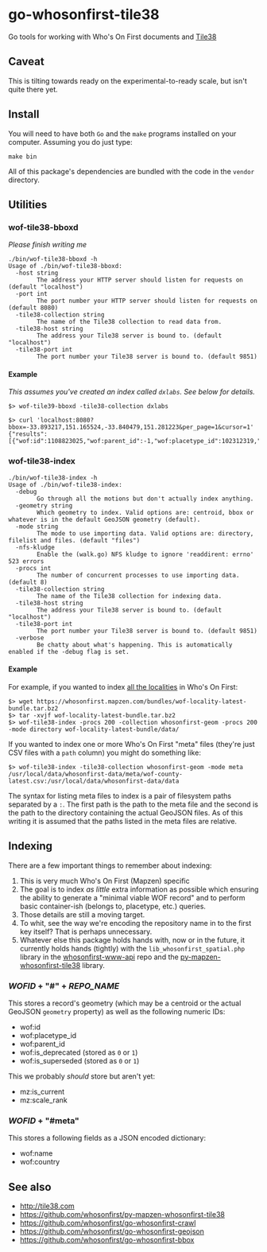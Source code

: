 # go-whosonfirst-tile38

Go tools for working with Who's On First documents and [Tile38](http://tile38.com)

## Caveat

This is tilting towards ready on the experimental-to-ready scale, but isn't quite there yet.

## Install

You will need to have both `Go` and the `make` programs installed on your computer. Assuming you do just type:

```
make bin
```

All of this package's dependencies are bundled with the code in the `vendor` directory.

## Utilities

### wof-tile38-bboxd

_Please finish writing me_

```
./bin/wof-tile38-bboxd -h
Usage of ./bin/wof-tile38-bboxd:
  -host string
    	The address your HTTP server should listen for requests on (default "localhost")
  -port int
    	The port number your HTTP server should listen for requests on (default 8080)
  -tile38-collection string
    	The name of the Tile38 collection to read data from.
  -tile38-host string
    	The address your Tile38 server is bound to. (default "localhost")
  -tile38-port int
    	The port number your Tile38 server is bound to. (default 9851)
```

#### Example

_This assumes you've created an index called `dxlabs`. See below for details._

```
$> wof-tile39-bboxd -tile38-collection dxlabs

$> curl 'localhost:8080?bbox=-33.893217,151.165524,-33.840479,151.281223&per_page=1&cursor=1'
{"results":[{"wof:id":1108823025,"wof:parent_id":-1,"wof:placetype_id":102312319,"wof:is_superseded":0,"wof:is_deprecated":0}],"cursor":2}
```

### wof-tile38-index

```
./bin/wof-tile38-index -h
Usage of ./bin/wof-tile38-index:
  -debug
    	Go through all the motions but don't actually index anything.
  -geometry string
    	Which geometry to index. Valid options are: centroid, bbox or whatever is in the default GeoJSON geometry (default).
  -mode string
    	The mode to use importing data. Valid options are: directory, filelist and files. (default "files")
  -nfs-kludge
    	Enable the (walk.go) NFS kludge to ignore 'readdirent: errno' 523 errors
  -procs int
    	The number of concurrent processes to use importing data. (default 8)
  -tile38-collection string
    	The name of the Tile38 collection for indexing data.
  -tile38-host string
    	The address your Tile38 server is bound to. (default "localhost")
  -tile38-port int
    	The port number your Tile38 server is bound to. (default 9851)
  -verbose
    	Be chatty about what's happening. This is automatically enabled if the -debug flag is set.
```

#### Example

For example, if you wanted to index [all the localities](https://whosonfirst.mapzen.com/bundles/#placetypes-common) in Who's On First:

```
$> wget https://whosonfirst.mapzen.com/bundles/wof-locality-latest-bundle.tar.bz2
$> tar -xvjf wof-locality-latest-bundle.tar.bz2
$> wof-tile38-index -procs 200 -collection whosonfirst-geom -procs 200 -mode directory wof-locality-latest-bundle/data/
```

If you wanted to index one or more Who's On First "meta" files (they're just CSV files with a `path` column) you might do something like:

```
$> wof-tile38-index -tile38-collection whosonfirst-geom -mode meta /usr/local/data/whosonfirst-data/meta/wof-county-latest.csv:/usr/local/data/whosonfirst-data/data
```

The syntax for listing meta files to index is a pair of filesystem paths separated by a `:`. The first path is the path to the meta file and the second is the path to the directory containing the actual GeoJSON files. As of this writing it is assumed that the paths listed in the meta files are relative.

## Indexing

There are a few important things to remember about indexing:

1. This is very much Who's On First (Mapzen) specific
2. The goal is to index _as little_ extra information as possible which ensuring the ability to generate a "minimal viable WOF record" and to perform basic container-ish (belongs to, placetype, etc.) queries.
3. Those details are still a moving target.
4. To whit, see the way we're encoding the repository name in to the first key itself? That is perhaps unnecessary.
5. Whatever else this package holds hands with, now or in the future, it currently holds hands (tightly) with the `lib_whosonfirst_spatial.php` library in the [whosonfirst-www-api](https://github.com/whosonfirst/whosonfirst-www-api) repo and the [py-mapzen-whosonfirst-tile38](https://github.com/whosonfirst/py-mapzen-whosonfirst-tile38) library.

### _WOFID_ + "#" + _REPO_NAME_

This stores a record's geometry (which may be a centroid or the actual GeoJSON `geometry` property) as well as the following numeric IDs:

* wof:id
* wof:placetype_id
* wof:parent_id
* wof:is_deprecated	(stored as `0` or `1`)
* wof:is_superseded	(stored as `0` or `1`)

This we probably _should_ store but aren't yet:

* mz:is_current
* mz:scale_rank

### _WOFID_ + "#meta"

This stores a following fields as a JSON encoded dictionary:

* wof:name
* wof:country

## See also

* http://tile38.com
* https://github.com/whosonfirst/py-mapzen-whosonfirst-tile38
* https://github.com/whosonfirst/go-whosonfirst-crawl
* https://github.com/whosonfirst/go-whosonfirst-geojson
* https://github.com/whosonfirst/go-whosonfirst-bbox
